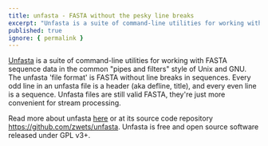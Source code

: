 ```yaml
---
title: unfasta - FASTA without the pesky line breaks
excerpt: "Unfasta is a suite of command-line utilities for working with FASTA files in the common pipes and filters style of Unix and GNU."
published: true
ignore: { permalink }
---
```


[Unfasta](http://github.com/zwets/unfasta) is a suite of command-line utilities for working with FASTA sequence data in the common "pipes and filters" style of Unix and GNU.  The unfasta 'file format' is FASTA without line breaks in sequences.  Every odd line in an unfasta file is a header (aka defline, title), and every even line is a sequence.  Unfasta files are still valid FASTA, they're just more convenient for stream processing.

Read more about unfasta [here](http://io.zwets.it/2016/01/22/introducing-unfasta/) or at its source code repository <https://github.com/zwets/unfasta>.  Unfasta is free and open source software released under GPL v3+.

